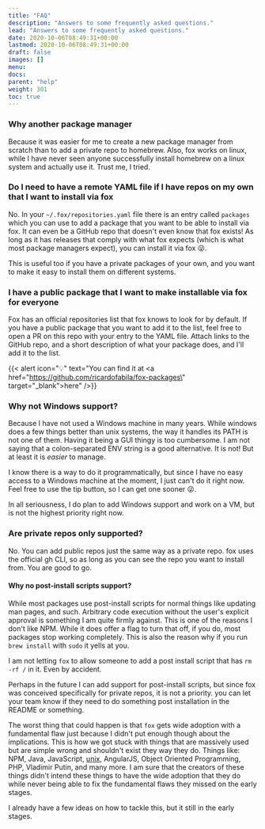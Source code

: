 ```yaml
---
title: "FAQ"
description: "Answers to some frequently asked questions."
lead: "Answers to some frequently asked questions."
date: 2020-10-06T08:49:31+00:00
lastmod: 2020-10-06T08:49:31+00:00
draft: false
images: []
menu:
docs:
parent: "help"
weight: 301
toc: true
---
```


### Why another package manager

Because it was easier for me to create a new package manager from scratch than to add a private repo to homebrew. Also,
fox works on linux, while I have never seen anyone successfully install homebrew on a linux system and actually use
it. Trust me, I tried.

### Do I need to have a remote YAML file if I have repos on my own that I want to install via fox

No. In your `~/.fox/repositories.yaml` file there is an entry called `packages` which you can use to add a package that
you want to be able to install via fox. It can even be a GitHub repo that doesn't even know that fox exists! As long as
it has releases that comply with what fox expects (which is what most package managers expect), you can install it via
fox 😜.

This is useful too if you have a private packages of your own, and you want to make it easy to install them on different
systems.

### I have a public package that I want to make installable via fox for everyone

Fox has an official repositories list that fox knows to look for by default. If you have a public package that you want
to add it to the list, feel free to open a PR on this repo with your entry to the YAML file. Attach links to the GitHub
repo, and a short description of what your package does, and I'll add it to the list.

{{< alert icon="💡"
text="You can find it at <a href=\"https://github.com/ricardofabila/fox-packages\" target=\"_blank\">here</a>" />}}

### Why not Windows support?

Because I have not used a Windows machine in many years. While windows does a few things better than unix systems, the
way it handles its PATH is not one of them. Having it being a GUI thingy is too cumbersome. I am not saying that a
colon-separated ENV string is a good alternative. It is not! But at least it is _easier_ to manage.

I know there is a way to do it programmatically, but since I have no easy access to a Windows machine at the moment, I
just can't do it right now. Feel free to use the tip button, so I can get one sooner 😜.

In all seriousness, I do plan to add Windows support and work on a VM, but is not the highest priority right now.

### Are private repos only supported?

No. You can add public repos just the same way as a private repo. fox uses the official gh CLI, so as long as you can
see the repo you want to install from. You are good to go.

#### Why no post-install scripts support?

While most packages use post-install scripts for normal things like updating man pages, and such. Arbitrary code
execution without the user's explicit approval is something I am quite firmly against. This is one of the reasons I
don't like NPM. While it does offer a flag to turn that off, if you do, most packages stop working completely. This is also
the reason why if you run `brew install` with `sudo` it yells at you.

I am not letting `fox` to allow someone to add a post install script that has `rm -rf /` in it. Even by accident.

Perhaps in the future I can add support for post-install scripts, but since fox was conceived specifically for private
repos, it is not a priority. you can let your team know if they need to do something post installation in the README or
something.

The worst thing that could happen is that `fox` gets wide adoption with a fundamental flaw just because I didn't put
enough though about the implications. This is how we got stuck with things that are massively used but are simple wrong
and shouldn't exist they way they do. Things like: NPM, Java,
JavaScript, [unix](https://www.youtube.com/watch?v=L9v4Mg8wi4U), AngularJS, Object Oriented Programming, PHP, Vladimir
Putin, and many more. I am sure that the creators of these things didn't intend these things to have the wide adoption
that they do while never being able to fix the fundamental flaws they missed on the early stages.

I already have a few ideas on how to tackle this, but it still in the early stages.
